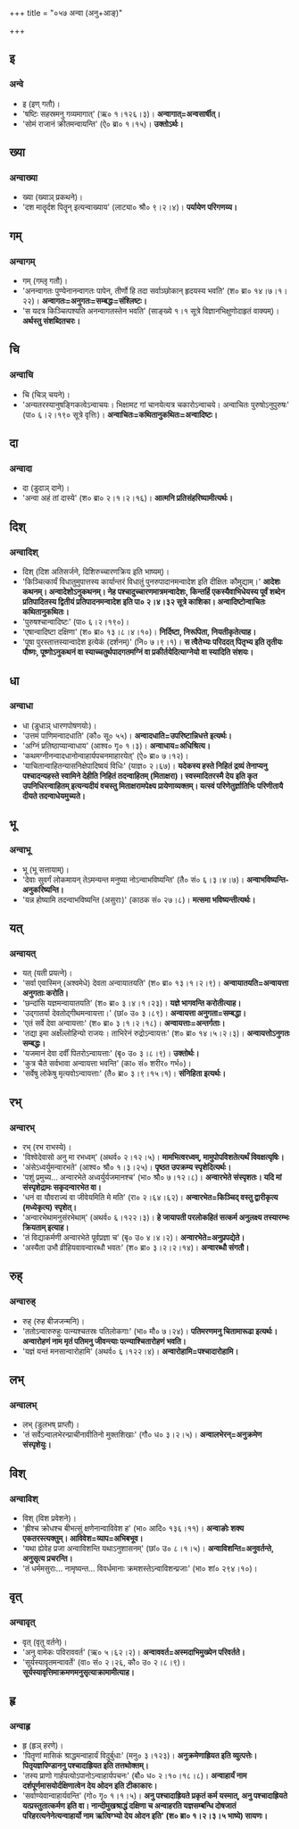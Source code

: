 +++
title = "०५७ अन्वा (अनु+आङ्)"

+++

## इ
### अन्वे
- इ (इण् गतौ)।
- 'षष्टिः सहस्रमनु गव्यमागात्' (ऋ० १।१२६।३)। **अन्वागात्=अन्वसार्षीत्।**
- 'सोमं राजानं क्रीतमन्वायन्ति' (ऐ० ब्रा० १।१५)। **उक्तोऽर्थः।**

## ख्या
### अन्वाख्या
- ख्या (ख्याञ् प्रकथने)।
- 'दश मातॄर्दश पितॄन् इत्यन्वाख्याय' (लाट्या० श्रौ० ९।२।४)। **पर्यायेण परिगणय्य।**

## गम्
### अन्वागम्
- गम् (गम्लृ गतौ)।
- 'अनन्वागतः पुण्येनानन्वागतः पापेन, तीर्णो हि तदा सर्वाञ्छोकान् हृदयस्य भवति' (श० ब्रा० १४।७।१।२२)। **अन्वागतः=अनुगतः=सम्बद्धः=संश्लिष्टः।**
- 'स यदत्र किञ्चित्पश्यति अनन्वागतस्तेन भवति' (साङ्ख्ये १।१ सूत्रे विज्ञानभिक्षुणोदाहृतं वाक्यम्)। **अर्थस्तु संशब्दितचरः।**

## चि
### अन्वाचि
- चि (चिञ् चयने)।
- 'अन्यतरस्यानुषङ्गिकत्वेऽन्वाचयः। भिक्षामट गां चानयेत्यत्र चकारोऽन्वाचये। अन्वाचितः पुरुषोऽनुपुरुषः' (पा० ६।२।१९० सूत्रे वृत्तिः)। **अन्वाचितः=कथितानुकथितः=अन्वादिष्टः।**

## दा
### अन्वादा
- दा (डुदाञ् दाने)।
- 'अन्वा अहं तां दास्ये' (श० ब्रा० २।१।२।१६)। **आत्मनि प्रतिसंहरिष्यामीत्यर्थः।**

## दिश्
### अन्वादिश्
- दिश् (दिश अतिसर्जने, दिशिरुच्चारणक्रिय इति भाष्यम्)।
- 'किञ्चित्कार्यं विधातुमुपात्तस्य कार्यान्तरं विधातुं पुनरुपादानमन्वादेश इति दीक्षितः कौमुद्याम्।' **आदेशः कथनम्। अन्वादेशोऽनुकथनम्। नेह पश्चादुच्चारणमात्रमन्वादेशः, किन्तर्हि एकस्यैवाभिधेयस्य पूर्वं शब्देन प्रतिपादितस्य द्वितीयं प्रतिपादनमन्वादेश इति पा० २।४।३२ सूत्रे काशिका। अन्वादिष्टोन्वाचितः कथितानुकथितः।**
- 'पुरुषश्चान्वादिष्टः' (पा० ६।२।१९०)।
- 'एषान्वादिष्टा दक्षिणा' (श० ब्रा० १३।८।४।१०)। **निर्दिष्टा, निरूपिता, नियतीकृतेत्याह।**
- 'पूषा पुरस्तात्तस्यान्वादेश इत्येकं (दर्शनम्)' (नि० ७।९।१)। **स त्वैतेभ्यः परिददत् पितृभ्य इति तृतीयः पौष्णः, पूष्णोऽनुकथनं वा स्याच्चतुर्थपादगतमग्निं वा प्रकीर्तयेदित्याग्नेयो वा स्यादिति संशयः।**

## धा
### अन्वाधा
- धा (डुधाञ् धारणपोषणयोः)।
- 'उत्तमं पाणिमन्वादधाति' (कौ० सू० ५५)। **अन्वादधाति=उपरिष्टान्निधत्ते इत्यर्थः।**
- 'अग्निं प्रतिष्ठाप्यान्वाधाय' (आश्व० गृ० १।३)। **अन्वाधाय=अधिश्रित्य।**
- 'कथमग्नीनन्वादधानोन्वाहार्यपचनमाहारयेत्' (ऐ० ब्रा० ७।१२)।
- 'याचितान्वाहितन्यासनिक्षेपादिष्वयं विधिः' (याज्ञ० २।६७)। **यदेकस्य हस्ते निहितं द्रव्यं तेनाप्यनु पश्चादन्यहस्ते स्वामिने देहीति निहितं तदन्वाहितम् (मिताक्षरा)। स्वस्मादितरस्मै देय इति कृत उपनिधिरन्वाहितम् इत्यन्यदीयं वचस्तु मिताक्षरामपेक्ष्य प्रायेणाव्यक्तम्। यत्स्वं परिणेतुर्ज्ञातिभिः परिणीतायै दीयते तदन्वाधेयमुच्यते।**

## भू
### अन्वाभू
- भू (भू सत्तायाम्)।
- 'देवाः सुवर्गं लोकमायन् तेऽमन्यन्त मनुष्या नोऽन्वाभविष्यन्ति' (तै० सं० ६।३।४।७)। **अन्वाभविष्यन्ति-अनुकरिष्यन्ति।**
- 'यन्न होष्यामि तदन्वाभविष्यन्ति (असुराः)' (काठक सं० २७।८)। **मत्समा भविष्यन्तीत्यर्थः।**

## यत्
### अन्वायत्
- यत् (यती प्रयत्ने)।
- 'सर्वा एवास्मिन् (अश्वमेधे) देवता अन्वायातयति' (श० ब्रा० १३।१।२।९)। **अन्वायातयति=अन्वायत्ता अनुगताः करोति।**
- 'छन्दांसि यज्ञमन्वायातयति' (श० ब्रा० ३।४।१।२३)। **यज्ञे भागवन्ति करोतीत्याह।**
- 'उद्गातर्या देवतोद्गीथमन्वायत्ता।' (छां० उ० ३।८९)। **अन्वायत्ता अनुगता=सम्बद्धा।**
- 'एतं सर्वे देवा अन्वायत्ताः' (श० ब्रा० ३।१।२।१८)। **अन्वायत्ताः=अन्तर्गताः।**
- 'तद्या इमा अक्षँल्लोहिन्यो राजयः। ताभिरेनं रुद्रोऽन्वायत्तः' (श० ब्रा० १४।५।२।३)। **अन्वायत्तोऽनुगतः सम्बद्धः।**
- 'यजमानं देवा दर्वीं पितरोऽन्वायत्ताः' (बृ० उ० ३।८।९)। **उक्तोर्थः।**
- 'कुत्र चैते सर्वभावा अन्वायत्ता भवन्ति' (का० सं० शरीर० गर्भ०)।
- 'सर्वेषु लोकेषु मृत्यवोऽन्वायत्ताः' (तै० ब्रा० ३।९।१५।१)। **संनिहिता इत्यर्थः।**

## रभ्
### अन्वारभ्
- रभ् (रभ राभस्ये)।
- 'विश्वेदेवासो अनु मा रभध्वम्' (अथर्व० २।१२।५)। **मामभित्वरध्वम्, मामुपोपविशतेत्यर्थं विवक्षत्यृषिः।**
- 'अंसेऽध्वर्युमन्वारभते' (आश्व० श्रौ० १।३।२५)। **पृष्ठत उपक्रम्य स्पृशेदित्यर्थः।**
- 'पशुं प्रमुच्य… अन्वारभेते अध्वर्युर्यजमानश्च' (भा० श्रौ० ७।१२।८)। **अन्वारभेते संस्पृशतः। यदि मां संस्पृशेद्रामः सकृदन्वारभेत वा।**
- 'धनं वा यौवराज्यं वा जीवेयमिति मे मति' (रा० २।६४।६२)। **अन्वारभेत=किञ्चिद् वस्तु द्वारीकृत्य (मध्येकृत्य) स्पृशेत्।**
- 'अन्वारभेथामनुसंरभेथाम्' (अथर्व० ६।१२२।३)। **हे जायापती परलोकहितं सत्कर्म अनुलक्ष्य तस्यारम्भः क्रियताम् इत्याह।**
- 'तं विद्याकर्मणी अन्वारभेते पूर्वप्रज्ञा च' (बृ० उ० ४।४।२)। **अन्वारभेते=अनुप्रपद्येते।**
- 'अस्यैता उभौ व्रीहियवावन्वारब्धौ भवतः' (श० ब्रा० ३।२।२।१४)। **अन्वारब्धौ संगतौ।**

## रुह्
### अन्वारुह्
- रुह् (रुह बीजजन्मनि)।
- 'ततोऽन्वारुरुहुः पत्न्यश्चतस्रः पतिलोकगाः' (भा० मौ० ७।२४)। **पतिमरणमनु चितामारूढा इत्यर्थः। अन्वारोहणं नाम मृतं पतिमनु जीवन्त्याः पत्न्याश्चितारोहणं भवति।**
- 'यज्ञं यन्तं मनसान्वारोहामि' (अथर्व० ६।१२२।४)। **अन्वारोहामि=पश्चादारोहामि।**

## लभ्
### अन्वालभ्
- लभ् (डुलभष् प्राप्तौ)।
- 'तं सर्वेऽन्वालभेरन्प्राचीनावीतिनो मुक्तशिखाः' (गौ० ध० ३।२।५)। **अन्वालभेरन्=अनुक्रमेण संस्पृशेयुः।**

## विश्
### अन्वाविश्
- विश् (विश प्रवेशने)।
- 'ह्रीश्च क्रोधश्च बीभत्सुं क्षणेनान्वाविवेश ह' (भा० आदि० १३६।११)। **अन्वाङोः शक्य एकतरस्त्यक्तुम्। आविवेश=व्याप=अभिबभूव।**
- 'यथा ह्येवेह प्रजा अन्वाविशन्ति यथाऽनुशासनम्' (छां० उ० ८।१।५)। **अन्वाविशन्ति=अनुवर्तन्ते, अनुसृत्य प्रचरन्ति।**
- 'तं धर्ममसुराः… नामृष्यन्त… विवर्धमानाः क्रमशस्तेऽन्वाविशन्प्रजाः' (भा० शां० २९४।१०)।

## वृत्
### अन्वावृत्
- वृत् (वृतु वर्तने)।
- 'अनु वामेकः पविराववर्त' (ऋ० ५।६२।२)। **अन्वाववर्त=अस्मदाभिमुख्येन परिवर्तते।**
- 'सूर्यस्यावृतमन्वावर्ते' (वा० सं० २।२६, कौ० उ० २।८।९)। **सूर्यस्यावृत्तिमाक्रमणमनुसृत्याक्रामामीत्याह।**

## हृ
### अन्वाहृ
- हृ (हृञ् हरणे)।
- 'पितॄणां मासिकं श्राद्धमन्वाहार्यं विदुर्बुधाः' (मनु० ३।१२३)। **अनुक्रमेणाह्रियत इति व्युत्पत्तेः। पितृयज्ञपिण्डाननु पश्चादाह्रियत इति तत्तथोक्तम्।**
- 'तस्य प्राणो गार्हपत्योऽपानोऽन्वाहार्यपचनः' (बौ० ध० २।१०।१८।८)। **अन्वाहार्यं नाम दर्शपूर्णमासयोर्दक्षिणात्वेन देय ओदन इति टीकाकारः।**
- 'सर्वाण्येवान्वाहार्यवन्ति' (गो० गृ० १।१।५)। **अनु पश्चादाह्रियते प्रकृतं कर्म यस्मात्, अनु पश्चादाह्रियते यत्प्रस्तुतात्कर्मण इति
वा। नान्दीमुखश्राद्धं दक्षिणा च अन्वाहरति यज्ञसम्बन्धि दोषजातं परिहरत्यनेनेत्यन्वाहार्यो नाम ऋत्विग्भ्यो देय ओदन इति' (श० ब्रा० १।२।३।५ भाष्ये) सायणः।**
